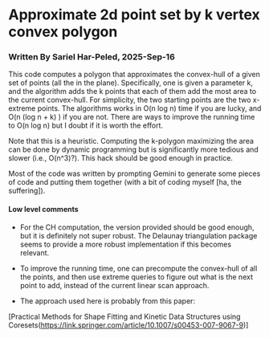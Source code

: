 # Approximate 2d point set by k vertex convex polygon

### Written By Sariel Har-Peled, 2025-Sep-16


This code computes a polygon that approximates the convex-hull of a given set of points (all the in the plane). Specifically, one is given
a parameter k, and the algorithm adds the k points that each of them
add the most area to the current convex-hull. For simplicity, the two
starting points are the two x-extreme points. The algorithms works in
O(n log n) time if you are lucky, and O(n (log n + k) ) if you are
not. There are ways to improve the running time to O(n log n) but I
doubt if it is worth the effort.

Note that this is a heuristic. Computing the k-polygon maximizing the
area can be done by dynamic programming but is significantly more
tedious and slower (i.e., O(n^3)?). This hack should be good enough in
practice.

Most of the code was written by prompting Gemini to generate some
pieces of code and putting them together (with a bit of coding myself
[ha, the suffering]).

#### Low level comments

- For the CH computation, the version provided should be good enough, but it is definitely not super robust. The Delaunay triangulation package seems to provide a more robust implementation if this becomes relevant.

- To improve the running time, one can precompute the convex-hull of all the points, and then use extreme queries to figure out what is the next point to add, instead of the current linear scan approach. 

- The approach used here is probably from this paper:

[Practical Methods for Shape Fitting and Kinetic Data Structures using Coresets(https://link.springer.com/article/10.1007/s00453-007-9067-9)]

